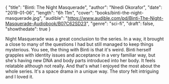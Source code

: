 {
  "title": "Binti: The Night Masquerade",
  "author": "Nnedi Okorafor",
  "date": "2019-01-06",
  "length": "6h 11m",
  "cover": "books/binti-the-night-masquerade.jpg",
  "audible": "https://www.audible.com/pd/Binti-The-Night-Masquerade-Audiobook/B07C62SD23",
  "genre": "sci-fi",
  "draft": false,
  "showthedate": true
}

Night Masquerade was a great conclusion to the series. In a way, it brought a close to many of the questions I had but still managed to keep things mysterious. You see, the thing with Binti is that it's weird. Binti herself grapples with identity issues and acceptance in a very familiar way, but she's having new DNA and body parts introduced into her body. It feels relatable although not really. And that's what I enjoyed the most about the whole series. It's a space drama in a unique way. The story felt intriguing and I loved it.